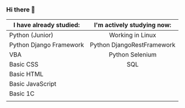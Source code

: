 ### Hi there 👋

   I have already studied:      |    I'm actively studying now:
--------------------------------|:--------------------------------: 
         Python (Junior)        |          Working in Linux 
    Python Django Framework     |     Python DjangoRestFramework 
               VBA              |         Python Selenium
           Basic CSS            |                SQL
          Basic HTML            |               
       Basic JavaScript         |               
           Basic 1C             |                
                                |                
